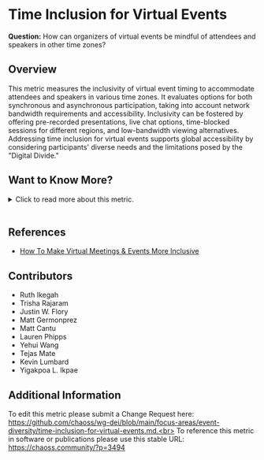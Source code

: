 # Time Inclusion for Virtual Events

**Question:** How can organizers of virtual events be mindful of attendees and speakers in other time zones?

## Overview

This metric measures the inclusivity of virtual event timing to accommodate attendees and speakers in various time zones. It evaluates options for both synchronous and asynchronous participation, taking into account network bandwidth requirements and accessibility. Inclusivity can be fostered by offering pre-recorded presentations, live chat options, time-blocked sessions for different regions, and low-bandwidth viewing alternatives. Addressing time inclusion for virtual events supports global accessibility by considering participants' diverse needs and the limitations posed by the "Digital Divide."

## Want to Know More?

<span markdown="1"><details>

<summary>Click to read more about this metric.</summary>

### Data Collection Strategies

*   **Attendee Survey (Likert or Emoji Scale):**
    *   "The event keeps time zone differences in mind."
    *   "The event caters to my needs related to differences in time."
    *   "The event provides adequate recordings of the talks I care about."
    *   "I was provided with adequate low-bandwidth options for viewing presentations at the event."
*   **Speaker Survey (Likert or Emoji Scale):**
    *   "The time block selected for my presentation at the event is fair to me."
    *   "My presentation was recorded and easily accessible for later viewing by virtual attendees."
    *   "I was provided with adequate low-bandwidth options for presenting at the event."

### Filters

*   Time zone
*   Network bandwidth requirements
*   Synchronous vs. asynchronous participation options
*   Availability of low-bandwidth alternatives

</details></span><br>

## References

*   [How To Make Virtual Meetings & Events More Inclusive](https://coonoor.medium.com/how-to-make-virtual-meetings-events-more-inclusive-de742ec0e672)

## Contributors

*   Ruth Ikegah
*   Trisha Rajaram
*   Justin W. Flory
*   Matt Germonprez
*   Matt Cantu
*   Lauren Phipps
*   Yehui Wang
*   Tejas Mate
*   Kevin Lumbard
*   Yigakpoa L. Ikpae

## Additional Information

To edit this metric please submit a Change Request here: https://github.com/chaoss/wg-dei/blob/main/focus-areas/event-diversity/time-inclusion-for-virtual-events.md.<br>
To reference this metric in software or publications please use this stable URL: https://chaoss.community/?p=3494

<!-- # For groupings in the knowledge base
Context tags: Virtual Events, Global Accessibility, Diversity & Inclusion
Keyword tags: Time Zones, Accessibility, Digital Divide, Low Bandwidth, Synchronous Participation, Asynchronous Participation
-->
